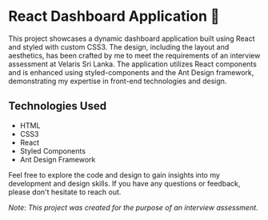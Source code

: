 # React Dashboard Application 🚀

This project showcases a dynamic dashboard application built using React and styled with custom CSS3. The design, including the layout and aesthetics, has been crafted by me to meet the requirements of an interview assessment at Velaris Sri Lanka. The application utilizes React components and is enhanced using styled-components and the Ant Design framework, demonstrating my expertise in front-end technologies and design.

## Technologies Used

- HTML
- CSS3
- React
- Styled Components
- Ant Design Framework

Feel free to explore the code and design to gain insights into my development and design skills. If you have any questions or feedback, please don't hesitate to reach out.

*Note: This project was created for the purpose of an interview assessment.*
